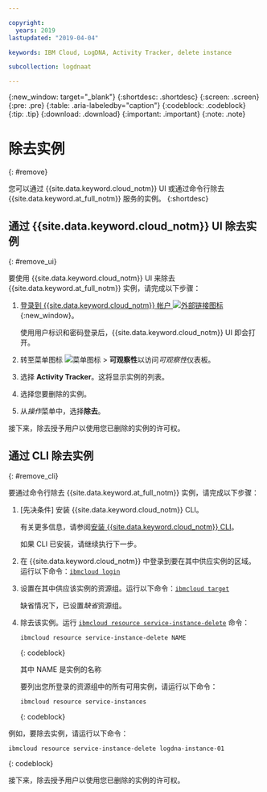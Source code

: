 ```yaml
---

copyright:
  years: 2019
lastupdated: "2019-04-04"

keywords: IBM Cloud, LogDNA, Activity Tracker, delete instance

subcollection: logdnaat

---
```


{:new_window: target="_blank"}
{:shortdesc: .shortdesc}
{:screen: .screen}
{:pre: .pre}
{:table: .aria-labeledby="caption"}
{:codeblock: .codeblock}
{:tip: .tip}
{:download: .download}
{:important: .important}
{:note: .note}

# 除去实例
{: #remove}

您可以通过 {{site.data.keyword.cloud_notm}} UI 或通过命令行除去 {{site.data.keyword.at_full_notm}} 服务的实例。
{:shortdesc}



## 通过 {{site.data.keyword.cloud_notm}} UI 除去实例
{: #remove_ui}

要使用 {{site.data.keyword.cloud_notm}} UI 来除去 {{site.data.keyword.at_full_notm}} 实例，请完成以下步骤：

1. [登录到 {{site.data.keyword.cloud_notm}} 帐户 ![外部链接图标](../../icons/launch-glyph.svg "外部链接图标")](https://cloud.ibm.com/login){:new_window}。

	使用用户标识和密码登录后，{{site.data.keyword.cloud_notm}} UI 即会打开。

2. 转至菜单图标 ![菜单图标](../../icons/icon_hamburger.svg) > **可观察性**以访问*可观察性*仪表板。

3. 选择 **Activity Tracker**。这将显示实例的列表。

4. 选择您要删除的实例。

5. 从*操作*菜单中，选择**除去**。

接下来，除去授予用户以使用您已删除的实例的许可权。

## 通过 CLI 除去实例
{: #remove_cli}

要通过命令行除去 {{site.data.keyword.at_full_notm}} 实例，请完成以下步骤：

1. [先决条件] 安装 {{site.data.keyword.cloud_notm}} CLI。

   有关更多信息，请参阅[安装 {{site.data.keyword.cloud_notm}} CLI](/docs/cli?topic=cloud-cli-ibmcloud-cli#ibmcloud-cli)。

   如果 CLI 已安装，请继续执行下一步。

2. 在 {{site.data.keyword.cloud_notm}} 中登录到要在其中供应实例的区域。运行以下命令：[`ibmcloud login`](/docs/cli/reference/ibmcloud?topic=cloud-cli-ibmcloud_cli#ibmcloud_login)

3. 设置在其中供应该实例的资源组。运行以下命令：[`ibmcloud target`](/docs/cli/reference/ibmcloud?topic=cloud-cli-ibmcloud_cli#ibmcloud_target)

    缺省情况下，已设置*缺省*资源组。

4. 除去该实例。运行 [`ibmcloud resource service-instance-delete`](/docs/cli/reference/ibmcloud?topic=cloud-cli-ibmcloud_commands_resource#ibmcloud_resource_service_instance_delete) 命令：

    ```
    ibmcloud resource service-instance-delete NAME 
    ```
    {: codeblock}

    其中 NAME 是实例的名称

    要列出您所登录的资源组中的所有可用实例，请运行以下命令：

    ```
    ibmcloud resource service-instances
    ```
    {: codeblock}
    
    
例如，要除去实例，请运行以下命令：

```
ibmcloud resource service-instance-delete logdna-instance-01
```
{: codeblock}

接下来，除去授予用户以使用您已删除的实例的许可权。


